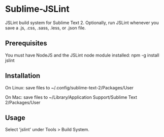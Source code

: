 Sublime-JSLint
==============

JSLint build system for Sublime Text 2. Optionally, run JSLint whenever you save a .js, .css, .sass, .less, or .json
file.

Prerequisites
-------------
You must have NodeJS and the JSLint node module installed:
npm -g install jslint

Installation
------------

On Linux: save files to ~/.config/sublime-text-2/Packages/User

On Mac: save files to ~/Library/Application Support/Sublime Text 2/Packages/User

Usage
-----

Select 'jslint' under Tools > Build System.